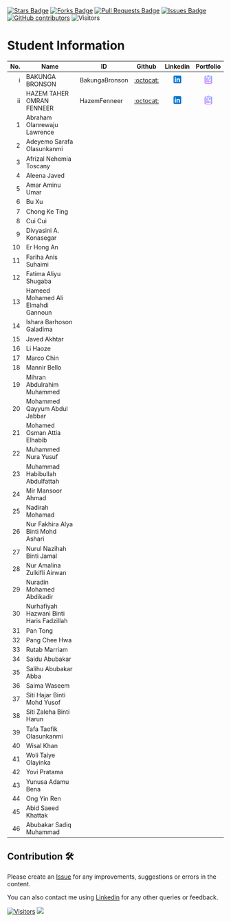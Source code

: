 <a href="https://github.com/drshahizan/learn-github/stargazers"><img src="https://img.shields.io/github/stars/drshahizan/learn-github" alt="Stars Badge"/></a>
<a href="https://github.com/drshahizan/learn-github/network/members"><img src="https://img.shields.io/github/forks/drshahizan/learn-github" alt="Forks Badge"/></a>
<a href="https://github.com/drshahizan/learn-github/pulls"><img src="https://img.shields.io/github/issues-pr/drshahizan/learn-github" alt="Pull Requests Badge"/></a>
<a href="https://github.com/drshahizan/learn-github/issues"><img src="https://img.shields.io/github/issues/drshahizan/learn-github" alt="Issues Badge"/></a>
<a href="https://github.com/drshahizan/learn-github/graphs/contributors"><img alt="GitHub contributors" src="https://img.shields.io/github/contributors/drshahizan/learn-github?color=2b9348"></a>
![Visitors](https://api.visitorbadge.io/api/visitors?path=https%3A%2F%2Fgithub.com%2Fdrshahizan%2Flearn-github&labelColor=%23d9e3f0&countColor=%23697689&style=flat)

# Student Information

| No. | Name | ID | Github | Linkedin | Portfolio |
|-----:|-----------------------------------------|------------|:-----------------:|:-----------------------:| :-----------------------:|
| i   | BAKUNGA BRONSON                         | BakungaBronson    | [:octocat:](https://github.com/BakungaBronson)   | <a href="https://www.linkedin.com/in/bronson-bakunga-682a581ba"><img src="../images/linkedin.png" width="24px" height="24px"></a> |<a href="BakungaBronson"><img src="../images/portfolio.png" width="24px" height="24px"></a>|
| ii   | HAZEM TAHER OMRAN FENNEER               | HazemFenneer   | [:octocat:](https://github.com/HazemFenneer)     | <a href="https://www.linkedin.com/in/hazem-fenneer-7aa8b3219"><img src="../images/linkedin.png" width="24px" height="24px"></a>|<a href="hazemfenneer"><img src="../images/portfolio.png" width="24px" height="24px"></a>                |
| 1   | Abraham Olanrewaju Lawrence          | | | | |
| 2   | Adeyemo Sarafa Olasunkanmi           | | | |                                                                                               |
| 3   | Afrizal Nehemia Toscany              |          |                                          |                                                                                                |                                                                                               |
| 4   | Aleena Javed                         |          |                                          |                                                                                                |                                                                                               |
| 5   | Amar Aminu Umar                      |          |                                          |                                                                                                |                                                                                               |
| 6   | Bu Xu                                |          |                                          |                                                                                                |                                                                                               |
| 7   | Chong Ke Ting                        |          |                                          |                                                                                                |                                                                                               |
| 8   | Cui Cui                              |          |                                          |                                                                                                |                                                                                               |
| 9   | Divyasini A. Konasegar               |          |                                          |                                                                                                |                                                                                               |
| 10  | Er Hong An                           |          |                                          |                                                                                                |                                                                                               |
| 11  | Fariha Anis Suhaimi                  |          |                                          |                                                                                                |                                                                                               |
| 12  | Fatima Aliyu Shugaba                 |          |                                          |                                                                                                |                                                                                               |
| 13  | Hameed Mohamed Ali Elmahdi Gannoun   |          |                                          |                                                                                                |                                                                                               |
| 14  | Ishara Barhoson Galadima             |          |                                          |                                                                                                |                                                                                               |
| 15  | Javed Akhtar                         |          |                                          |                                                                                                |                                                                                               |
| 16  | Li Haoze                             |          |                                          |                                                                                                |                                                                                               |
| 17  | Marco Chin                           |          |                                          |                                                                                                |                                                                                               |
| 18  | Mannir Bello                         |          |                                          |                                                                                                |                                                                                               |
| 19  | Mihran Abdulrahim Muhammed           |          |                                          |                                                                                                |                                                                                               |
| 20  | Mohammed Qayyum Abdul Jabbar         |          |                                          |                                                                                                |                                                                                               |
| 21  | Mohamed Osman Attia Elhabib         |          |                                          |                                                                                                |                                                                                               |
| 22  | Muhammed Nura Yusuf                  |          |                                          |                                                                                                |                                                                                               |
| 23  | Muhammad Habibullah Abdulfattah      |          |                                          |                                                                                                |                                                                                               |
| 24  | Mir Mansoor Ahmad                    |          |                                          |                                                                                                |                                                                                               |
| 25  | Nadirah Mohamad                      |          |                                          |                                                                                                |                                                                                               |
| 26  | Nur Fakhira Alya Binti Mohd Ashari  |          |                                          |                                                                                                |                                                                                               |
| 27  | Nurul Nazihah Binti Jamal           |          |                                          |                                                                                                |                                                                                               |
| 28  | Nur Amalina Zulkifli Airwan         |          |                                          |                                                                                                |                                                                                               |
| 29  | Nuradin Mohamed Abdikadir           |          |                                          |                                                                                                |                                                                                               |
| 30  | Nurhafiyah Hazwani Binti Haris Fadzillah |  |                                          |                                                                                                |                                                                                               |
| 31  | Pan Tong                             |          |                                          |                                                                                                |                                                                                               |
| 32  | Pang Chee Hwa                        |          |                                          |                                                                                                |                                                                                               |
| 33  | Rutab Marriam                        |          |                                          |                                                                                                |                                                                                               |
| 34  | Saidu Abubakar                       |          |                                          |                                                                                                |                                                                                               |
| 35  | Salihu Abubakar Abba                 |          |                                          |                                                                                                |                                                                                               |
| 36  | Saima Waseem                         |          |                                          |                                                                                                |                                                                                               |
| 37  | Siti Hajar Binti Mohd Yusof         |          |                                          |                                                                                                |                                                                                               |
| 38  | Siti Zaleha Binti Harun             |          |                                          |                                                                                                |                                                                                               |
| 39  | Tafa Taofik Olasunkanmi             |          |                                          |                                                                                                |                                                                                               |
| 40  | Wisal Khan                           |          |                                          |                                                                                                |                                                                                               |
| 41  | Woli Taiye Olayinka                 |          |                                          |                                                                                                |                                                                                               |
| 42  | Yovi Pratama                         |          |                                          |                                                                                                |                                                                                               |
| 43  | Yunusa Adamu Bena                    |          |                                          |                                                                                                |                                                                                               |
| 44  | Ong Yin Ren                          |          |                                          |                                                                                                |                                                                                               |
| 45  | Abid Saeed Khattak                  |          |                                          |                                                                                                |                                                                                               |
| 46  | Abubakar Sadiq Muhammad              |          |                                          |                                                                                                |                                                                                               |

## Contribution 🛠️
Please create an [Issue](https://github.com/drshahizan/learn-github/issues) for any improvements, suggestions or errors in the content.

You can also contact me using [Linkedin](https://www.linkedin.com/in/drshahizan/) for any other queries or feedback.

[![Visitors](https://api.visitorbadge.io/api/visitors?path=https%3A%2F%2Fgithub.com%2Fdrshahizan&labelColor=%23697689&countColor=%23555555&style=plastic)](https://visitorbadge.io/status?path=https%3A%2F%2Fgithub.com%2Fdrshahizan)
![](https://hit.yhype.me/github/profile?user_id=81284918)



